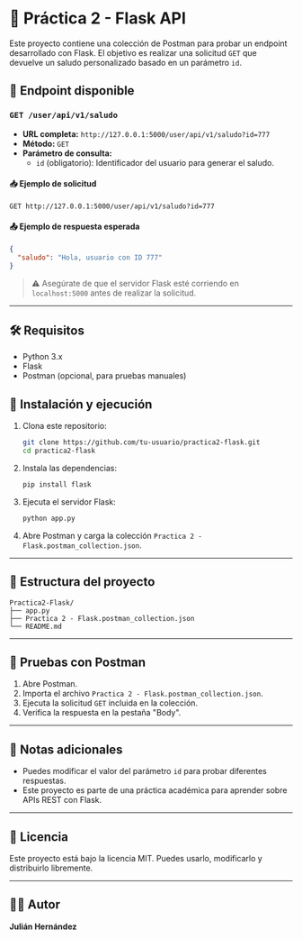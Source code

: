 # 🧪 Práctica 2 - Flask API

Este proyecto contiene una colección de Postman para probar un endpoint desarrollado con Flask. El objetivo es realizar una solicitud `GET` que devuelve un saludo personalizado basado en un parámetro `id`.

## 🚀 Endpoint disponible

### `GET /user/api/v1/saludo`

- **URL completa:** `http://127.0.0.1:5000/user/api/v1/saludo?id=777`
- **Método:** `GET`
- **Parámetro de consulta:**  
  - `id` (obligatorio): Identificador del usuario para generar el saludo.

#### 📥 Ejemplo de solicitud

```http
GET http://127.0.0.1:5000/user/api/v1/saludo?id=777
```

#### 📤 Ejemplo de respuesta esperada

```json
{
  "saludo": "Hola, usuario con ID 777"
}
```

> ⚠️ Asegúrate de que el servidor Flask esté corriendo en `localhost:5000` antes de realizar la solicitud.

---

## 🛠️ Requisitos

- Python 3.x
- Flask
- Postman (opcional, para pruebas manuales)

## 🧰 Instalación y ejecución

1. Clona este repositorio:
   ```bash
   git clone https://github.com/tu-usuario/practica2-flask.git
   cd practica2-flask
   ```

2. Instala las dependencias:
   ```bash
   pip install flask
   ```

3. Ejecuta el servidor Flask:
   ```bash
   python app.py
   ```

4. Abre Postman y carga la colección `Practica 2 - Flask.postman_collection.json`.

---

## 📂 Estructura del proyecto

```
Practica2-Flask/
├── app.py
├── Practica 2 - Flask.postman_collection.json
└── README.md
```

---

## 🧪 Pruebas con Postman

1. Abre Postman.
2. Importa el archivo `Practica 2 - Flask.postman_collection.json`.
3. Ejecuta la solicitud `GET` incluida en la colección.
4. Verifica la respuesta en la pestaña "Body".

---

## 📌 Notas adicionales

- Puedes modificar el valor del parámetro `id` para probar diferentes respuestas.
- Este proyecto es parte de una práctica académica para aprender sobre APIs REST con Flask.

---

## 📜 Licencia

Este proyecto está bajo la licencia MIT. Puedes usarlo, modificarlo y distribuirlo libremente.

---

## 👨‍💻 Autor

**Julián Hernández** 
